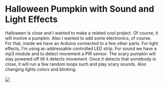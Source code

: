 # Halloween Pumpkin with Sound and Light Effects
Halloween is close and I wanted to make a related cool project. Of course, it will involve a pumpkin. Also I wanted to add some electronics, of course. For that, inside we have an Arduino connected to a few other parts. For light effects, I’m using an addressable controlled LED strip. For sound we have a mp3 module and to detect movement a PIR sensor. The scary pumpkin will stay powered off till it detects movement. Once it detects that somebody is close, it will run a few random loops such and play scary sounds. Also changing lights colors and blinking. </br> </br> 
![](GestureRobotControl-01.png) </br> </br>
